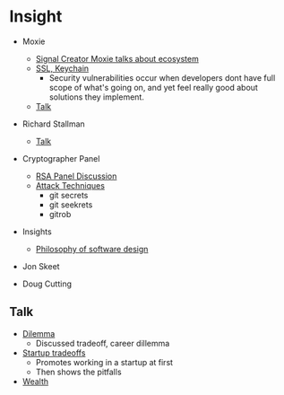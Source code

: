 # Insight

- Moxie
    - [Signal Creator Moxie talks about ecosystem](https://www.youtube.com/watch?v=Nj3YFprqAr8)
    - [SSL, Keychain](https://www.youtube.com/watch?v=5dhSN9aEljg&t=110s)
        -  Security vulnerabilities occur when  developers dont have full scope of what's going on, and yet feel really good about solutions they implement.
    - [Talk](https://www.youtube.com/watch?v=tOMiAeRwpPA)
        
- Richard Stallman
    - [Talk](https://www.youtube.com/watch?v=jUibaPTXSHk)

- Cryptographer Panel
    - [RSA Panel Discussion](https://www.youtube.com/watch?v=-fpNaapuPGY)
    - [Attack Techniques](https://www.youtube.com/watch?v=aoIPIIB4xlA)
         - git secrets
         - git seekrets
         - gitrob

- Insights
    - [Philosophy of software design ](https://www.youtube.com/watch?v=bmSAYlu0NcY)

- Jon Skeet
- Doug Cutting

## Talk

- [Dilemma](https://www.tik.dev/blog/dilemma)
    - Discussed tradeoff, career dillemma
- [Startup tradeoffs](https://danluu.com/startup-tradeoffs)
    - Promotes working in a startup at first
    - Then shows the pitfalls
- [Wealth](http://www.paulgraham.com/wealth.html)